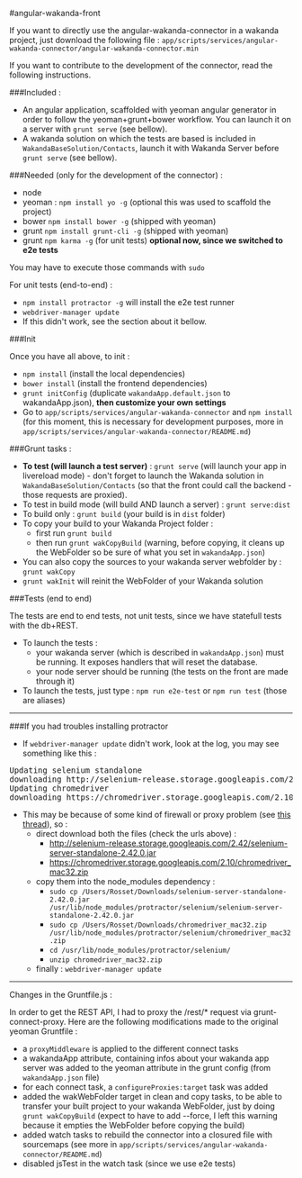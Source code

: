 #angular-wakanda-front

If you want to directly use the angular-wakanda-connector in a wakanda project, just download the following file : 
`app/scripts/services/angular-wakanda-connector/angular-wakanda-connector.min`

If you want to contribute to the development of the connector, read the following instructions.



###Included :

* An angular application, scaffolded with yeoman angular generator in order to follow the yeoman+grunt+bower workflow. You can launch it on a server with `grunt serve` (see bellow).
* A wakanda solution on which the tests are based is included in `WakandaBaseSolution/Contacts`, launch it with Wakanda Server before `grunt serve` (see bellow).


###Needed (only for the development of the connector) :

* node
* yeoman : `npm install yo -g` (optional this was used to scaffold the project)
* bower `npm install bower -g` (shipped with yeoman)
* grunt `npm install grunt-cli -g` (shipped with yeoman)
* grunt `npm karma -g` (for unit tests) **optional now, since we switched to e2e tests**

You may have to execute those commands with `sudo`

For unit tests (end-to-end) :

* `npm install protractor -g` will install the e2e test runner
* `webdriver-manager update`
* If this didn't work, see the section about it bellow.


###Init

Once you have all above, to init :

* `npm install` (install the local dependencies)
* `bower install` (install the frontend dependencies)
* `grunt initConfig` (duplicate `wakandaApp.default.json` to wakandaApp.json), **then customize your own settings**
* Go to `app/scripts/services/angular-wakanda-connector` and `npm install` (for this moment, this is necessary for development purposes, more in `app/scripts/services/angular-wakanda-connector/README.md`)

###Grunt tasks :

* **To test (will launch a test server)** : `grunt serve` (will launch your app in livereload mode) - don't forget to launch the Wakanda solution in `WakandaBaseSolution/Contacts` (so that the front could call the backend - those requests are proxied).
* To test in build mode (will build AND launch a server) : `grunt serve:dist` 
* To build only : `grunt build` (your build is in `dist` folder)
* To copy your build to your Wakanda Project folder :
    * first run `grunt build`
    * then run `grunt wakCopyBuild` (warning, before copying, it cleans up the WebFolder so be sure of what you set in `wakandaApp.json`)
* You can also copy the sources to your wakanda server webfolder by : `grunt wakCopy`
* `grunt wakInit` will reinit the WebFolder of your Wakanda solution

    
###Tests (end to end)

The tests are end to end tests, not unit tests, since we have statefull tests with the db+REST.

* To launch the tests : 
	* your wakanda server (which is described in `wakandaApp.json`) must be running. It exposes handlers that will reset the database.
	* your node server should be running (the tests on the front are made through it)
* To launch the tests, just type : `npm run e2e-test` or `npm run test` (those are aliases)

---

###If you had troubles installing protractor

* If `webdriver-manager update` didn't work, look at the log, you may see something like this :
<pre>
Updating selenium standalone
downloading http://selenium-release.storage.googleapis.com/2.42/selenium-server-standalone-2.42.0.jar...
Updating chromedriver
downloading https://chromedriver.storage.googleapis.com/2.10/chromedriver_mac32.zip…
</pre>
* This may be because of some kind of firewall or proxy problem (see [this thread](https://groups.google.com/forum/#!msg/selenium-users/aIIqHBnB_Is/7ws4xCQ84yQJ)), so :
	* direct download both the files (check the urls above) :
		* http://selenium-release.storage.googleapis.com/2.42/selenium-server-standalone-2.42.0.jar
		* https://chromedriver.storage.googleapis.com/2.10/chromedriver_mac32.zip
	* copy them into the node_modules dependency : 
		* `sudo cp /Users/Rosset/Downloads/selenium-server-standalone-2.42.0.jar /usr/lib/node_modules/protractor/selenium/selenium-server-standalone-2.42.0.jar`
		* `sudo cp /Users/Rosset/Downloads/chromedriver_mac32.zip /usr/lib/node_modules/protractor/selenium/chromedriver_mac32.zip`
		* `cd /usr/lib/node_modules/protractor/selenium/`
		* `unzip chromedriver_mac32.zip`
	* finally : `webdriver-manager update`

---

Changes in the Gruntfile.js :

In order to get the REST API, I had to proxy the /rest/* request via grunt-connect-proxy.
Here are the following modifications made to the original yeoman Gruntfile :

* a `proxyMiddleware` is applied to the different connect tasks
* a wakandaApp attribute, containing infos about your wakanda app server was added to the yeoman attribute in the grunt config (from `wakandaApp.json` file)
* for each connect task, a `configureProxies:target` task was added
* added the wakWebFolder target in clean and copy tasks, to be able to transfer your built project to your wakanda WebFolder, just by doing `grunt wakCopyBuild` (expect to have to add --force, I left this warning because it empties the WebFolder before copying the build)
* added watch tasks to rebuild the connector into a closured file with sourcemaps (see more in `app/scripts/services/angular-wakanda-connector/README.md`)
* disabled jsTest in the watch task (since we use e2e tests)